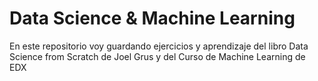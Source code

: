 Data Science & Machine Learning
=========================

En este repositorio voy guardando ejercicios y aprendizaje del libro Data Science from Scratch de Joel Grus y del Curso de Machine Learning de EDX
